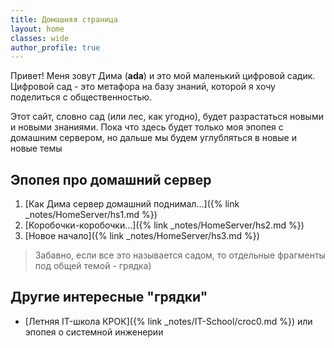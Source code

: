 ```yaml
---
title: Домашняя страница
layout: home
classes: wide
author_profile: true
---
```


Привет! Меня зовут Дима (**ada**) и это мой маленький цифровой садик.
Цифровой сад - это метафора на базу знаний, которой я хочу поделиться с общественностью.

Этот сайт, словно сад (или лес, как угодно), будет разрастаться новыми и новыми знаниями.
Пока что здесь будет только моя эпопея с домашним сервером, но дальше мы будем углубляться в новые и новые темы

## Эпопея про домашний сервер <br>
1) [Как Дима сервер домашний поднимал...]({% link _notes/HomeServer/hs1.md %}) <br>
2) [Коробочки-коробочки...]({% link _notes/HomeServer/hs2.md %}) <br>
3) [Новое начало]({% link _notes/HomeServer/hs3.md %}) <br>

> Забавно, если все это называется садом, то отдельные фрагменты под общей темой - грядка)


## Другие интересные "грядки"

- [Летняя IT-школа  КРОК]({% link _notes/IT-School/croc0.md %}) или эпопея о системной инженерии